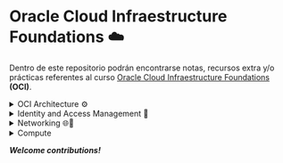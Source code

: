 # Oracle Cloud Infraestructure Foundations ☁️

Dentro de este repositorio podrán encontrarse notas, recursos extra y/o prácticas referentes al curso [Oracle Cloud Infraestructure Foundations](https://mylearn.oracle.com/component/-/108432/166230) **(OCI)**.


<details><summary> OCI Architecture ⚙️ </summary>


Conceptos básicos:
    
* **Región:** Es un área localizada geográficamente que consta de uno o más _dominios de disponibilidad_.

* **Dominios de disponibilidd:** (O medios de disponibilidad) Son uno o más _centros de datos tolerantes a fallos_ que se ubican dentro de _una región_ que se conectan entre sí por una red de banda ancha.

* **Dominios de errores:** Es una agrupación de HW e infraestructura dentro de un _dominio de disponibilidad_ para proporcionar anti-afinidad. También conocidos como centros de datos lógicos.

**Para elegir una región** 
 1) Elegir la región más cercana a los usuarios 
     * Latencia baja
     * Rendimiento alto
 2) Requisitos de residencia y conformidad de datos
 3) Disponibilidad del servicio
    
</details>

<details><summary> Identity and Access Management 👥 </summary>

**IAM**

Conocido como Control de Acceso Detallado o Servicio de Control de Acceso basado en roles.

* AuthN: Autenticación > lidida con la identidad o _quién es alguien_

* AuthZ: Autorización > lidia con el permiso o _lo que alguien puede hacer_

* Dominios de identidad: Contenedor para usuarios de grupos 

**Compartments**

El compartimento raiz es una construcción lógica donde se pueden mantener todos los recursos en la nube.

* Se crean para aislamiento y control de acceso

* Cada recursp que se crea pertenece a un único compartimento

* Se pueden escribir políticas para evitar que los usuarios accedan a recursos de una región específica.

* Todos los compartimentos que se crean son globales y están disponibles en todas las regiones a las que se tenga acceso

* Se pueden crear compartimentos anadidos

**AuthN and AuthZ**

Un principal es una entidad de IAM que puede interactuar con recursos de OCI. Existen 2 tipos de principales:
    * Los usuarios: Las personas que inician sesión en la consola de CLI o SDK, seres humanos que realmente utilizan los recursos en la nube.
    * Los recursos

* Autenticación o AuthN: Claves de firma de API (públicas y privadas), los tokens que son cadenas de token generadas por Oracle.

* Autorización o AuthZ: Se ocupa de los permisos y de averiguar qué permisos tiene. En OCI se realiza mediante políticas de IAM. Las políticas se pueden asociar a un compartimento o se pueden asociar a un arrendamiento. 

* Niveles de Verbs: Administrador/Manage, Uso/Use, Lectura/Read e Inspección/Inspect.

**Tenancy Setup**

Tenancy Admin > OCI Admin > OCI-admin-groups > Policies > name-compartment

Mejores prácticas:
1) No usar la cuenta de admin de arrendamiento para operaciones diarias.
2) Crear compartimentos dedicados para aislar recursos
3) Aplicar el uso de la autenticación multifactor

Ejemplo para otorgar permisos de admin a un grupo de administradores de OCI:
    
![ ](imgOCI/OCI-create-policy.png)
    
</details>

<details><summary> Networking 🌐📡  </summary>

**VCN Introduction**

Una _red virtual en la nube_ (Virtual Cloud Network - VCN) es una red privada definida por sw que se crea en Oracle Cloud.
    
* Se utiliza para la comunicación segura.
* Vive en una región de OCI. Se trata de un servicio regional.
* Tiene alta disponibilidad, escalabilidad y seguridad.
    
Internet Gateway: Se trata de una puerta de enlace que permita una ampliación masiva, una alta disponibilidad y que se utiliza para la comunicación con cualquier elemento de Internet.
    
**VCN Routing**
    
Enrutamiento de OCI. La VCN utiliza _tablas de rutas_ para enviar tráfico fuera de la VCN a Internet, redes locales o a las VCN con intercambio de tráfico, y analiza cada uno de dichos escenarios.     
    
**VCN Security**
    
Lista de seguridad. Reglas de firewall asociadas a una subred y aplica a todas las instancias de la subred.
    
Consta de reglas que especifican el tipo de tráfico permitido dentro o fuera de la subred. Esto se aplica a una instancia determinada, tanto si si se está hablando con otra instancia VCN como un host fuera de la VCN.
    
Firewall rules:
    
1) Estas reglas pueden tener estado o no tener estado.
2) El tráfico pasa de la primera subred a la segunda subred.
    
Grupos de seguridad de red o NSG: Se trata de una construcción muy similar como lista de seguridad, pero la diferencia clave es que se aplican sólo a un juego de tarjetas de interfaz de red virtual en una única VCN.
    
Los NSG pueden ser el origen o destino de las reglas.    
    
**Load Balancer**
    
Equilibrador de carga en OCI. Se utiliza para lograr una alta disponibilidad y también para lograr escalabilidad.

a) También se conoce como proxi inverso.    
b) Protege los distintos servidores backend.    
    
La capa 7 significa que comprende HTTP y HTTPS en el modelo OSI.     

Unidad flexible: Se define el mínimo y el máximo, se define el rango 
Forma dinámica: Se predefinen las unidades (micro, pequeño, mediano, grande)    
    
</details>

<details><summary> Compute  </summary>

Instroducción al cómputo    
    **Instance Basics**















</details>










_**Welcome contributions!**_

